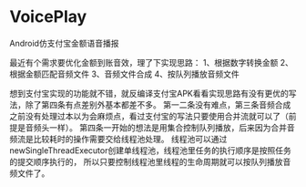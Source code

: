# VoicePlay
Android仿支付宝金额语音播报

最近有个需求要优化金额到账音效，理了下实现思路：
1、根据数字转换金额
2、根据金额匹配音频文件
3、音频文件合成
4、按队列播放音频文件

想到支付宝实现的功能就不错，就反编译支付宝APK看看实现思路有没有更优的写法，除了第四条有点差别外基本都差不多。
第一二条没有难点，第三条音频合成之前没有处理过本以为会麻烦点，看过支付宝的写法只要使用合并流就可以了（前提是音频头一样）。
第四条一开始的想法是用集合控制队列播放，后来因为合并音频流是比较耗时的操作需要交给线程池处理。
线程池可以通过newSingleThreadExecutor创建单线程池，线程池里任务的执行顺序是按照任务的提交顺序执行的，
所以只要控制线程池里线程的生命周期就可以按队列播放音频文件了。